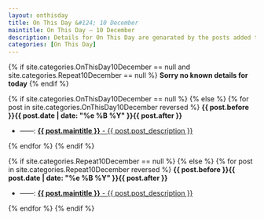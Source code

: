 ```yaml
---
layout: onthisday
title: On This Day &#124; 10 December
maintitle: On This Day — 10 December
description: Details for On This Day are genarated by the posts added to the website so the content is subject to changes/updates over time.
categories: [On This Day]
---
```


{% if site.categories.OnThisDay10December == null and site.categories.Repeat10December == null %}
<strong>Sorry no known details for today</strong>
{% endif %}

{% if site.categories.OnThisDay10December == null %}
{% else %}
{% for post in site.categories.OnThisDay10December reversed %}
<strong>{{ post.before }}{{ post.date | date: "%e %B %Y" }}{{ post.after }}</strong>
<ul>
<li> ——: <a href="{{ post.url }}"><strong>{{ post.maintitle }}</strong> - {{ post.post_description }}</a></li>
</ul>
{% endfor %}
{% endif %}

{% if site.categories.Repeat10December == null %}
{% else %}
{% for post in site.categories.Repeat10December reversed %}
<strong>{{ post.before }}{{ post.date | date: "%e %B %Y" }}{{ post.after }}</strong>
<ul>
<li> ——: <a href="{{ post.url }}"><strong>{{ post.maintitle }}</strong> - {{ post.post_description }}</a></li>
</ul>
{% endfor %}
{% endif %}
